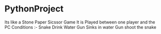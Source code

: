 # PythonProject

Its like  a Stone Paper Sicssor Game
It is Played between one player and the PC
Conditions :- Snake Drink Water
              Gun Sinks in water
              Gun shoot the snake
